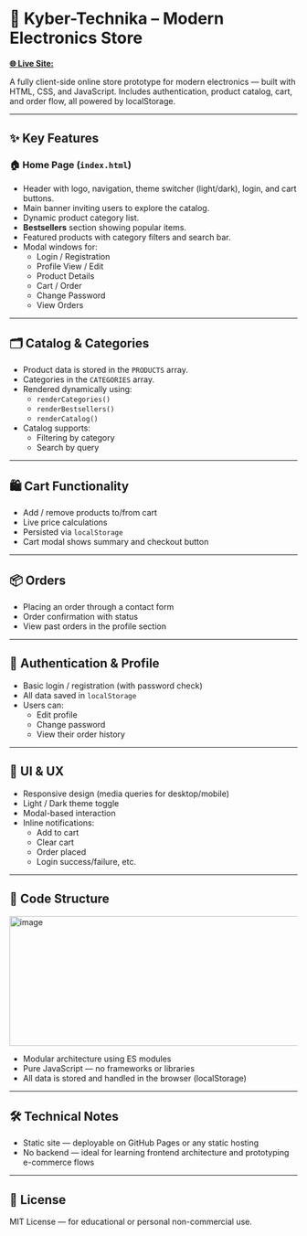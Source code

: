 # 🛒 Kyber-Technika – Modern Electronics Store

[**🌐 Live Site:**](https://uuugeen.github.io/Site_Cyber_Technology/)

A fully client-side online store prototype for modern electronics — built with HTML, CSS, and JavaScript. Includes authentication, product catalog, cart, and order flow, all powered by localStorage.

---

## ✨ Key Features

### 🏠 Home Page (`index.html`)

- Header with logo, navigation, theme switcher (light/dark), login, and cart buttons.
- Main banner inviting users to explore the catalog.
- Dynamic product category list.
- **Bestsellers** section showing popular items.
- Featured products with category filters and search bar.
- Modal windows for:
  - Login / Registration
  - Profile View / Edit
  - Product Details
  - Cart / Order
  - Change Password
  - View Orders

---

## 🗂 Catalog & Categories

- Product data is stored in the `PRODUCTS` array.
- Categories in the `CATEGORIES` array.
- Rendered dynamically using:
  - `renderCategories()`
  - `renderBestsellers()`
  - `renderCatalog()`
- Catalog supports:
  - Filtering by category
  - Search by query

---

## 🛍 Cart Functionality

- Add / remove products to/from cart
- Live price calculations
- Persisted via `localStorage`
- Cart modal shows summary and checkout button

---

## 📦 Orders

- Placing an order through a contact form
- Order confirmation with status
- View past orders in the profile section

---

## 👤 Authentication & Profile

- Basic login / registration (with password check)
- All data saved in `localStorage`
- Users can:
  - Edit profile
  - Change password
  - View their order history

---

## 🎨 UI & UX

- Responsive design (media queries for desktop/mobile)
- Light / Dark theme toggle
- Modal-based interaction
- Inline notifications:
  - Add to cart
  - Clear cart
  - Order placed
  - Login success/failure, etc.

---

## 🧱 Code Structure

<img width="524" height="227" alt="image" src="https://github.com/user-attachments/assets/1a0d37d1-2ec5-45e4-bf64-df0eb61a6f7d" />


- Modular architecture using ES modules
- Pure JavaScript — no frameworks or libraries
- All data is stored and handled in the browser (localStorage)

---

## 🛠 Technical Notes

- Static site — deployable on GitHub Pages or any static hosting
- No backend — ideal for learning frontend architecture and prototyping e-commerce flows

---

## 📃 License

MIT License — for educational or personal non-commercial use.

